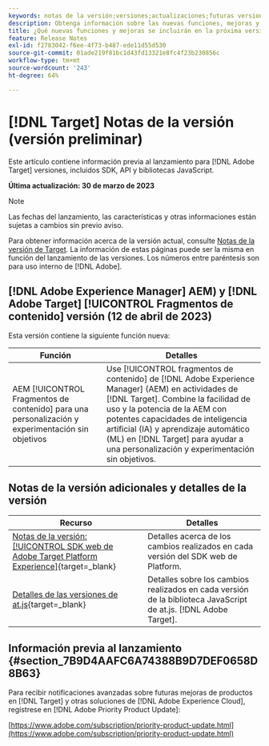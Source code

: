 ```yaml
---
keywords: notas de la versión;versiones;actualizaciones;futuras versiones;mejoras;nuevas funciones;correcciones;actualizaciones;versión preliminar
description: Obtenga información sobre las nuevas funciones, mejoras y correcciones incluidas en la próxima versión de [!DNL Adobe Target], incluidos SDK, API y bibliotecas JavaScript.
title: ¿Qué nuevas funciones y mejoras se incluirán en la próxima versión [!DNL Target] ?
feature: Release Notes
exl-id: f2783042-f6ee-4f73-b487-ede11d55d530
source-git-commit: 01ade219f81bc1d43fd13321e8fc4f23b230856c
workflow-type: tm+mt
source-wordcount: '243'
ht-degree: 64%

---
```


# [!DNL Target] Notas de la versión (versión preliminar)

Este artículo contiene información previa al lanzamiento para [!DNL Adobe Target] versiones, incluidos SDK, API y bibliotecas JavaScript.

**Última actualización: 30 de marzo de 2023**

>[!NOTE]
>
>Las fechas del lanzamiento, las características y otras informaciones están sujetas a cambios sin previo aviso.

Para obtener información acerca de la versión actual, consulte [Notas de la versión de Target](release-notes.md). La información de estas páginas puede ser la misma en función del lanzamiento de las versiones. Los números entre paréntesis son para uso interno de [!DNL Adobe].

## [!DNL Adobe Experience Manager] AEM) y [!DNL Adobe Target] [!UICONTROL Fragmentos de contenido] versión (12 de abril de 2023)

Esta versión contiene la siguiente función nueva:

| Función | Detalles |
|--- |--- |
| AEM [!UICONTROL Fragmentos de contenido] para una personalización y experimentación sin objetivos | Use [!UICONTROL fragmentos de contenido] de [!DNL Adobe Experience Manager] (AEM) en actividades de [!DNL Target]. Combine la facilidad de uso y la potencia de la AEM con potentes capacidades de inteligencia artificial (IA) y aprendizaje automático (ML) en [!DNL Target] para ayudar a una personalización y experimentación sin objetivos. |

## Notas de la versión adicionales y detalles de la versión

| Recurso | Detalles |
|--- |--- |
| [Notas de la versión: [!UICONTROL SDK web de Adobe Target Platform Experience]](https://experienceleague.adobe.com/docs/experience-platform/edge/release-notes.html?lang=es){target=_blank} | Detalles acerca de los cambios realizados en cada versión del SDK web de Platform. |
| [Detalles de las versiones de at.js](https://developer.adobe.com/target/implement/client-side/atjs/target-atjs-versions/){target=_blank} | Detalles sobre los cambios realizados en cada versión de la biblioteca JavaScript de at.js. [!DNL Adobe Target]. |


## Información previa al lanzamiento {#section_7B9D4AAFC6A74388B9D7DEF0658D8B63}

Para recibir notificaciones avanzadas sobre futuras mejoras de productos en [!DNL Target] y otras soluciones de [!DNL Adobe Experience Cloud], regístrese en [!DNL Adobe Priority Product Update]:

[https://www.adobe.com/subscription/priority-product-update.html](https://www.adobe.com/subscription/priority-product-update.html)
